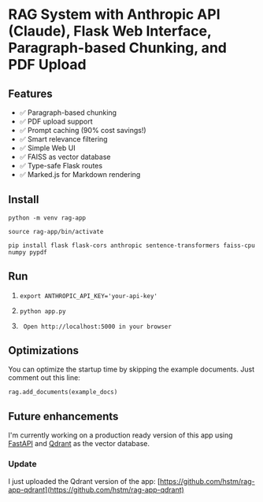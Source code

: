 # RAG System with Anthropic API (Claude), Flask Web Interface, Paragraph-based Chunking, and PDF Upload

## Features

- ✅ Paragraph-based chunking
- ✅ PDF upload support
- ✅ Prompt caching (90% cost savings!)
- ✅ Smart relevance filtering
- ✅ Simple Web UI
- ✅ FAISS as vector database
- ✅ Type-safe Flask routes
- ✅ Marked.js for Markdown rendering

## Install

``` python -m venv rag-app ```

``` source rag-app/bin/activate ```

```pip install flask flask-cors anthropic sentence-transformers faiss-cpu numpy pypdf```

## Run

1. ``` export ANTHROPIC_API_KEY='your-api-key' ```

2. ``` python app.py ```

3. ``` Open http://localhost:5000 in your browser```

## Optimizations

You can optimize the startup time by skipping the example documents. Just comment out this line:

``` rag.add_documents(example_docs) ```

## Future enhancements

I'm currently working on a production ready version of this app using [FastAPI](https://fastapi.tiangolo.com/) and [Qdrant](https://qdrant.tech/) as the vector database.

### Update
I just uploaded the Qdrant version of the app: [https://github.com/hstm/rag-app-qdrant](https://github.com/hstm/rag-app-qdrant)
